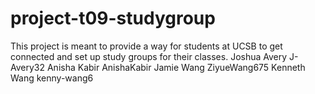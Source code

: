 # project-t09-studygroup
This project is meant to provide a way for students at UCSB to get connected and set up study groups for their classes.
Joshua Avery J-Avery32
Anisha Kabir AnishaKabir
Jamie Wang ZiyueWang675
Kenneth Wang kenny-wang6
